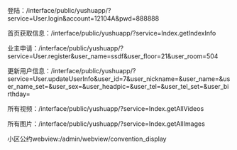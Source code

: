 登陆：/interface/public/yushuapp/?service=User.login&account=12104A&pwd=888888 

首页获取信息：/interface/public/yushuapp/?service=Index.getIndexInfo 

业主申请：/interface/public/yushuapp/?service=User.register&user_name=ssdf&user_floor=21&user_room=504 

更新用户信息：/interface/public/yushuapp/?service=User.updateUserInfo&user_id=7&user_nickname=&user_name=&user_name_set=&user_sex=&user_headpic=&user_tel=&user_tel_set=&user_birthday=

所有视频：/interface/public/yushuapp/?service=Index.getAllVideos

所有图片：/interface/public/yushuapp/?service=Index.getAllImages

小区公约webview:/admin/webview/convention_display